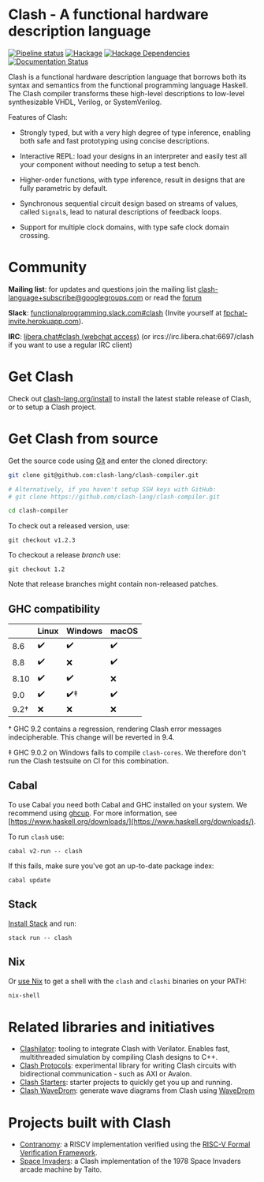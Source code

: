 # Clash - A functional hardware description language

[![Pipeline status](https://gitlab.com/clash-lang/clash-compiler/badges/master/pipeline.svg)](https://gitlab.com/clash-lang/clash-compiler/commits/master)
[![Hackage](https://img.shields.io/hackage/v/clash-ghc.svg)](https://hackage.haskell.org/package/clash-ghc)
[![Hackage Dependencies](https://img.shields.io/hackage-deps/v/clash-ghc.svg?style=flat)](http://packdeps.haskellers.com/feed?needle=QBayLogic)
[![Documentation Status](https://readthedocs.org/projects/clash-lang/badge/?version=latest)](https://clash-lang.readthedocs.io/en/latest/?badge=latest)

Clash is a functional hardware description language that borrows both
its syntax and semantics from the functional programming language
Haskell. The Clash compiler transforms these high-level descriptions to
low-level synthesizable VHDL, Verilog, or SystemVerilog.

Features of Clash:

  * Strongly typed, but with a very high degree of type inference, enabling both
    safe and fast prototyping using concise descriptions.

  * Interactive REPL: load your designs in an interpreter and easily test all
    your component without needing to setup a test bench.

  * Higher-order functions, with type inference, result in designs that are
    fully parametric by default.

  * Synchronous sequential circuit design based on streams of values, called
    `Signal`s, lead to natural descriptions of feedback loops.

  * Support for multiple clock domains, with type safe clock domain crossing.

# Community
**Mailing list**: for updates and questions join the mailing list clash-language+subscribe@googlegroups.com or read the [forum](https://groups.google.com/d/forum/clash-language)

**Slack**: [functionalprogramming.slack.com#clash](https://functionalprogramming.slack.com/archives/CPGMJFF50) (Invite yourself at [fpchat-invite.herokuapp.com](http://fpchat-invite.herokuapp.com)).

**IRC**: [libera.chat#clash (webchat access)](https://web.libera.chat/#clash) (or ircs://irc.libera.chat:6697/clash if you want to use a regular IRC client)

# Get Clash
Check out [clash-lang.org/install](https://clash-lang.org/install/) to install the latest stable release of Clash, or to setup a Clash project.

# Get Clash from source
Get the source code using [Git](https://git-scm.com/book/en/v2/Getting-Started-What-is-Git%3F) and enter the cloned directory:

```bash
git clone git@github.com:clash-lang/clash-compiler.git

# Alternatively, if you haven't setup SSH keys with GitHub:
# git clone https://github.com/clash-lang/clash-compiler.git

cd clash-compiler
```

To check out a released version, use:

```
git checkout v1.2.3
```

To checkout a release _branch_ use:

```
git checkout 1.2
```

Note that release branches might contain non-released patches.

## GHC compatibility
|      | Linux | Windows | macOS |
|------|-------|---------|-------|
| 8.6  | ✔️     | ✔️      | ✔️     |
| 8.8  | ✔️     | ❌      | ✔️     |
| 8.10 | ✔️     | ✔️      | ❌     |
| 9.0  | ✔️     | ✔️‡     | ✔️     |
| 9.2† | ❌     | ❌      | ❌     |

† GHC 9.2 contains a regression, rendering Clash error messages indecipherable. This change will be reverted in 9.4.

‡ GHC 9.0.2 on Windows fails to compile `clash-cores`. We therefore don't run the Clash testsuite on CI for this combination.

## Cabal
To use Cabal you need both Cabal and GHC installed on your system. We recommend using [ghcup](https://www.haskell.org/ghcup/). For more information, see [https://www.haskell.org/downloads/](https://www.haskell.org/downloads/).

To run `clash` use:

```
cabal v2-run -- clash
```

If this fails, make sure you've got an up-to-date package index:

```
cabal update
```

## Stack
[Install Stack](https://docs.haskellstack.org/en/stable/install_and_upgrade/) and run:

```
stack run -- clash
```
## Nix
Or [use Nix](https://nixos.org/nix/download.html) to get a shell with the `clash` and `clashi` binaries on your PATH:

```bash
nix-shell
```

# Related libraries and initiatives

* [Clashilator](https://github.com/gergoerdi/clashilator): tooling to integrate Clash with Verilator. Enables fast, multithreaded simulation by compiling Clash designs to C++.
* [Clash Protocols](https://github.com/clash-lang/clash-protocols): experimental library for writing Clash circuits with bidirectional communication - such as AXI or Avalon.
* [Clash Starters](https://github.com/clash-lang/clash-starters): starter projects to quickly get you up and running.
* [Clash WaveDrom](https://github.com/expipiplus1/clash-wavedrom): generate wave diagrams from Clash using [WaveDrom](https://wavedrom.com/)

# Projects built with Clash

* [Contranomy](https://github.com/christiaanb/contranomy): a RISCV implementation verified using the [RISC-V Formal Verification Framework](https://github.com/SymbioticEDA/riscv-formal).
* [Space Invaders](https://github.com/gergoerdi/clash-spaceinvaders): a Clash implementation of the 1978 Space Invaders arcade machine by Taito.
